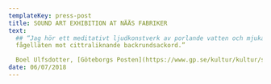 ```yaml
---
templateKey: press-post
title: SOUND ART EXHIBITION AT NÄÄS FABRIKER
text:
  ## “Jag hör ett meditativt ljudkonstverk av porlande vatten och mjuka
  fågelläten mot cittraliknande backrundsackord.”

  Boel Ulfsdotter, [Göteborgs Posten](https://www.gp.se/kultur/kultur/s%C3%B6mmerskornas-historia-ljuder-p%C3%A5-n%C3%A4%C3%A4s-1.6942359)
date: 06/07/2018
---
```

